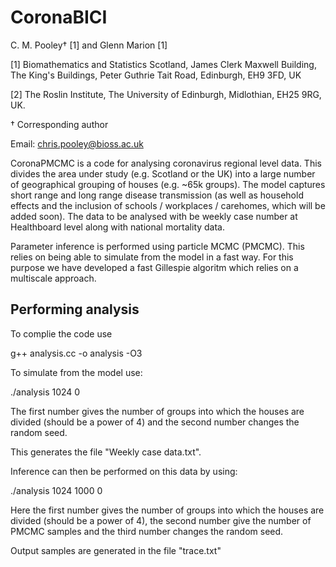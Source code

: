 
# CoronaBICI

C. M. Pooley† [1] and Glenn Marion [1]

[1] Biomathematics and Statistics Scotland, James Clerk Maxwell Building, The King's Buildings, Peter Guthrie Tait Road, Edinburgh, EH9 3FD, UK 

[2] The Roslin Institute, The University of Edinburgh, Midlothian, EH25 9RG, UK. 

† Corresponding author

Email: [chris.pooley@bioss.ac.uk](mailto:chris.pooley@bioss.ac.uk)

CoronaPMCMC is a code for analysing coronavirus regional level data. This divides the area under study (e.g. Scotland or the UK) into a large number of geographical grouping of houses (e.g. ~65k groups). The model captures short range and long range disease transmission (as well as household effects and the inclusion of schools / workplaces / carehomes, which  will be added soon). The data to be analysed with be weekly case number at Healthboard level along with national mortality data.

Parameter inference is performed using particle MCMC (PMCMC). This relies on being able to simulate from the model in a fast way. For this purpose we have developed a fast Gillespie algoritm which relies on a multiscale approach.

## Performing analysis

To complie the code use

g++ analysis.cc -o analysis -O3

To simulate from the model use:

 ./analysis 1024 0
 
The first number gives the number of groups into which the houses are divided (should be a power of 4) and the second number changes the random seed.

This generates the file "Weekly case data.txt".

Inference can then be performed on this data by using:

./analysis 1024 1000 0

Here the first number gives the number of groups into which the houses are divided (should be a power of 4), the second number give the number of PMCMC samples and the third number changes the random seed.

Output samples are generated in the file "trace.txt"
